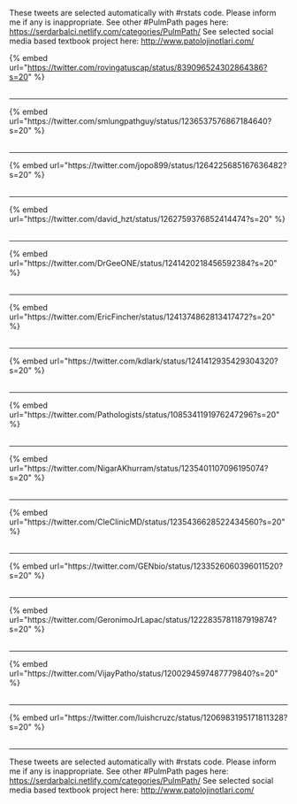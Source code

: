 

These tweets are selected automatically with #rstats code. Please inform me if any is inappropriate.
See other #PulmPath pages here: https://serdarbalci.netlify.com/categories/PulmPath/ 
See selected social media based textbook project here: http://www.patolojinotlari.com/

{% embed url="https://twitter.com/rovingatuscap/status/839096524302864386?s=20" %}<br>
<br>
<hr>
{% embed url="https://twitter.com/smlungpathguy/status/1236537576867184640?s=20" %}<br>
<br>
<hr>
{% embed url="https://twitter.com/jopo899/status/1264225685167636482?s=20" %}<br>
<br>
<hr>
{% embed url="https://twitter.com/david_hzt/status/1262759376852414474?s=20" %}<br>
<br>
<hr>
{% embed url="https://twitter.com/DrGeeONE/status/1241420218456592384?s=20" %}<br>
<br>
<hr>
{% embed url="https://twitter.com/EricFincher/status/1241374862813417472?s=20" %}<br>
<br>
<hr>
{% embed url="https://twitter.com/kdlark/status/1241412935429304320?s=20" %}<br>
<br>
<hr>
{% embed url="https://twitter.com/Pathologists/status/1085341191976247296?s=20" %}<br>
<br>
<hr>
{% embed url="https://twitter.com/NigarAKhurram/status/1235401107096195074?s=20" %}<br>
<br>
<hr>
{% embed url="https://twitter.com/CleClinicMD/status/1235436628522434560?s=20" %}<br>
<br>
<hr>
{% embed url="https://twitter.com/GENbio/status/1233526060396011520?s=20" %}<br>
<br>
<hr>
{% embed url="https://twitter.com/GeronimoJrLapac/status/1222835781187919874?s=20" %}<br>
<br>
<hr>
{% embed url="https://twitter.com/VijayPatho/status/1200294597487779840?s=20" %}<br>
<br>
<hr>
{% embed url="https://twitter.com/luishcruzc/status/1206983195171811328?s=20" %}<br>
<br>
<hr>


These tweets are selected automatically with #rstats code. Please inform me if any is inappropriate.
See other #PulmPath pages here: https://serdarbalci.netlify.com/categories/PulmPath/ 
See selected social media based textbook project here: http://www.patolojinotlari.com/
